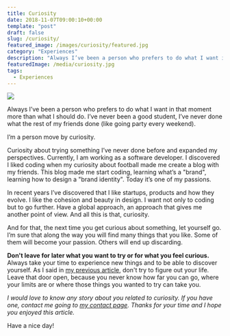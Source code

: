 ```yaml
---
title: Curiosity
date: 2018-11-07T09:00:10+00:00
template: "post"
draft: false
slug: /curiosity/
featured_image: /images/curiosity/featured.jpg
category: "Experiences"
description: "Always I’ve been a person who prefers to do what I want in that moment more than what I should do. I’ve never been a good student, I’ve never done what the rest of my friends done (like going party every weekend)."
featuredImage: /media/curiosity.jpg
tags:
  - Experiences
---
```


![](/media/curiosity.jpg)

Always I’ve been a person who prefers to do what I want in that moment more than what I should do. I’ve never been a good student, I’ve never done what the rest of my friends done (like going party every weekend).

I’m a person move by curiosity.

Curiosity about trying something I’ve never done before and expanded my perspectives. Currently, I am working as a software developer. I discovered I liked coding when my curiosity about football made me create a blog with my friends. This blog made me start coding, learning what’s a "brand", learning how to design a "brand identity". Today it’s one of my passions.

In recent years I’ve discovered that I like startups, products and how they evolve. I like the cohesion and beauty in design. I want not only to coding but to go further. Have a global approach, an approach that gives me another point of view. And all this is that, curiosity.

And for that, the next time you get curious about something, let yourself go. I’m sure that along the way you will find many things that you like. Some of them will become your passion. Others will end up discarding.

**Don't leave for later what you want to try or for what you feel curious.** Always take your time to experience new things and to be able to discover yourself. As I said in [my previous article](/dont-try-to-figure-it-out-your-life/), don't try to figure out your life. Leave that door open, because you never know how far you can go, where your limits are or where those things you wanted to try can take you.

_I would love to know any story about you related to curiosity. If you have one, contact me going to_ [_my contact page_](/contacts/)_. Thanks for your time and I hope you enjoyed this article._

Have a nice day!
